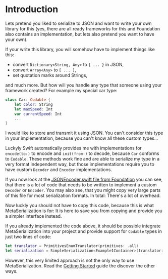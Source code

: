# Introduction
Lets pretend you liked to serialize to JSON and want to write your own library for this (yes, there are all ready frameworks for this and Foundation also contains an implementation, but lets also pretend you want to have your own).

If your write this library, you will somehow have to implement things like this:

* convert `Dictionary<String, Any>` to `{ ... }` in JSON,
* convert `Array<Any>` to `[ ... ]`,
* set quotation marks around Strings,

and much more. But how will you handle any type that someone using your framework created? For example my special car type:
``` swift
class Car: Codable {
    let color: String
    let maxSpeed: Int
    var currentSpeed: Int
    ...
}
```
I would like to store and transmit it using JSON. You can't consider this type in your implementation, because you can't know all these custom types...

Luckyly Swift automatically provides me with implementations for `encode(to:)` to encode and `init(from:)` to decode, because `Car` conforms to `Codable`. These methods work fine and are able to serialize my type in a very format independent way, but those implementations require you to have custom `Decoder` and `Encoder` implementations.

If you now look at the [JSONEncoder.swift file from Foundation](https://github.com/apple/swift/blob/5.0-dont-hardcode-numbers-in-objc-block-sil/stdlib/public/SDK/Foundation/JSONEncoder.swift) you can see, that there is a lot of code that needs to be written to implement a custom `Decoder` or `Encoder`. You may also see, that you might copy very large parts of this file for most serialization formats. In total: There's a lot of overhead.

Now luckly you should not have to copy this code, because this is what MetaSerialization is for:
It is here to save you from copying and provide you a simpler interface instead.

If you already implemented the code above, it should be possible integrate MetaSerialization into your project and provide support for `Codable` types in just two lines of code:
```swift
let translator = PrimitivesEnumTranslator(primitives: .all)
let serialization = SimpleSerialization<Example1Container>(translator: translator, encodeFromMeta: yourEncodingFunction, decodeToMeta: yourDecodingFunction)
```

However, this very limited approach is not the only way to use MetaSerialization.
Read the [Getting Started](https://github.com/cherrywoods/swift-meta-serialization/blob/master/docs/Guides/Getting-Started.md) guide the discover the other ways.
